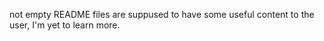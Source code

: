 not empty
README files are suppused to have some useful content to the user, I'm yet to learn more.
